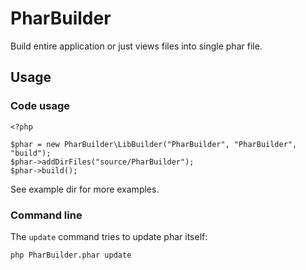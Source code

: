 PharBuilder
===========

Build entire application or just views files into single phar file.

Usage
-----

### Code usage

    <?php

    $phar = new PharBuilder\LibBuilder("PharBuilder", "PharBuilder", "build");
    $phar->addDirFiles("source/PharBuilder");
    $phar->build();

See example dir for more examples.

### Command line

The `update` command tries to update phar itself:

    php PharBuilder.phar update